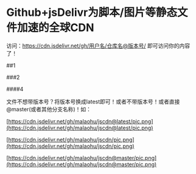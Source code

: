 # Github+jsDelivr为脚本/图片等静态文件加速的全球CDN
访问：https://cdn.jsdelivr.net/gh/用户名/仓库名@版本号/ 即可访问你的内容了！

##1

###2

####4

文件不想带版本号？将版本号换成latest即可！或者不带版本号！或者直接@master(或者其他分支名称)！如：

[https://cdn.jsdelivr.net/gh/malaohu/jscdn@latest/pic.png](https://cdn.jsdelivr.net/gh/malaohu/jscdn@latest/pic.png)

[https://cdn.jsdelivr.net/gh/malaohu/jscdn/pic.png](https://cdn.jsdelivr.net/gh/malaohu/jscdn/pic.png)

[https://cdn.jsdelivr.net/gh/malaohu/jscdn@master/pic.png](https://cdn.jsdelivr.net/gh/malaohu/jscdn@master/pic.png)

